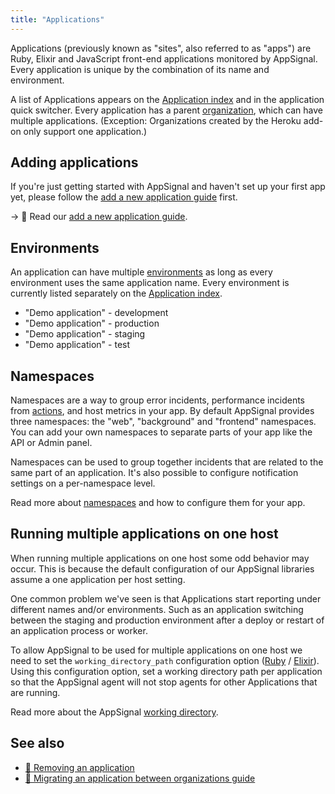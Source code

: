 ```yaml
---
title: "Applications"
---
```


Applications (previously known as "sites", also referred to as "apps") are Ruby, Elixir and JavaScript front-end applications monitored by AppSignal. Every application is unique by the combination of its name and environment.

A list of Applications appears on the [Application index] and in the application quick switcher. Every application has a parent [organization](/organization/index.html), which can have multiple applications. (Exception: Organizations created by the Heroku add-on only support one application.)

## Adding applications

If you're just getting started with AppSignal and haven't set up your first app yet, please follow the [add a new application guide](/guides/new-application.html) first.

-> 📖 Read our [add a new application guide](/guides/new-application.html).

## Environments

An application can have multiple [environments](/appsignal/terminology.html#environments) as long as every environment uses the same application name. Every environment is currently listed separately on the [Application index].

- "Demo application" - development
- "Demo application" - production
- "Demo application" - staging
- "Demo application" - test

## Namespaces

Namespaces are a way to group error incidents, performance incidents from [actions](/appsignal/terminology.html#actions), and host metrics in your app. By default AppSignal provides three namespaces: the "web", "background" and "frontend" namespaces. You can add your own namespaces to separate parts of your app like the API or Admin panel.

Namespaces can be used to group together incidents that are related to the same part of an application. It's also possible to configure notification settings on a per-namespace level.

Read more about [namespaces](namespaces.html) and how to configure them for your app.

## Running multiple applications on one host

When running multiple applications on one host some odd behavior may occur. This is because the default configuration of our AppSignal libraries assume a one application per host setting.

One common problem we've seen is that Applications start reporting under different names and/or environments. Such as an application switching between the staging and production environment after a deploy or restart of an application process or worker.

To allow AppSignal to be used for multiple applications on one host we need to set the `working_directory_path` configuration option ([Ruby](/ruby/configuration/options.html#option-working_directory_path) / [Elixir](/elixir/configuration/options.html#option-working_directory_path)). Using this configuration option, set a working directory path per application so that the AppSignal agent will not stop agents for other Applications that are running.

Read more about the AppSignal [working directory](/appsignal/how-appsignal-operates.html#working-directory).

## See also

- [📖 Removing an application](/guides/application/deleting-applications.html)
- [📖 Migrating an application between organizations guide](/guides/application/migrating-applications.html)

[Application index]: https://appsignal.com/accounts
